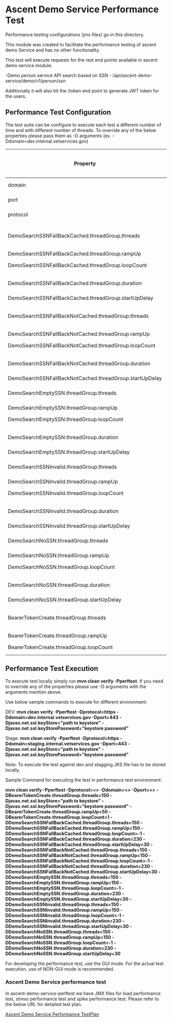 # Ascent Demo Service Performance Test 

Performance testing configurations (jmx files) go in this directory.

This module was created to facilitate the performance testing of ascent demo Service and has no other functionality.

This test will execute requests for the rest end points available in ascent demo service module.

-Demo person service API search based on SSN - /api/ascent-demo-service/demo/v1/person/ssn

Additionally it will also hit the /token end point to generate JWT token for the users.

## Performance Test Configuration

The test suite can be configure to execute each test a different number of time and with different number of threads.
To override any of the below properties please pass them as -D arguments (ex. -Ddomain=dev.internal.vetservices.gov)

|Property|Description|Default Value|Perf Env Test Values|
|-|-|-|-|
|domain| Ascent Demo service Base Url|localhost| |
|port|Ascent Demo Service Port|8762|443 |
|protocol|Ascent Demo Service Protocol|http|https |
|DemoSearchSSNFallBackCached.threadGroup.threads|Number of threads for SSN Fall back cached|5|150|
|DemoSearchSSNFallBackCached.threadGroup.rampUp|Thead ramp up|2|150|
|DemoSearchSSNFallBackCached.threadGroup.loopCount|Number of executions|10|-1|
|DemoSearchSSNFallBackCached.threadGroup.duration|Scheduler Duration in seconds|200|230|
|DemoSearchSSNFallBackCached.threadGroup.startUpDelay|Delay to Start|5|30|
|DemoSearchSSNFallBackNotCached.threadGroup.threads|Number of threads for SSN Fall back not cached|5|150|
|DemoSearchSSNFallBackNotCached.threadGroup.rampUp|Thead ramp up|2|150|
|DemoSearchSSNFallBackNotCached.threadGroup.loopCount|Number of executions|10|-1|
|DemoSearchSSNFallBackNotCached.threadGroup.duration|Scheduler Duration in seconds|200|230|
|DemoSearchSSNFallBackNotCached.threadGroup.startUpDelay|Delay to Start|2|30|
|DemoSearchEmptySSN.threadGroup.threads|Number of threads for Empty SSN|5|150|
|DemoSearchEmptySSN.threadGroup.rampUp|Thead ramp up|2|150|
|DemoSearchEmptySSN.threadGroup.loopCount|Number of executions |10|-1|
|DemoSearchEmptySSN.threadGroup.duration|Scheduler Duration in seconds|200|230|
|DemoSearchEmptySSN.threadGroup.startUpDelay|Delay to Start|2|30|
|DemoSearchSSNInvalid.threadGroup.threads|Number of threads for Invalis SSN|5|150|
|DemoSearchSSNInvalid.threadGroup.rampUp|Thead ramp up|2|150|
|DemoSearchSSNInvalid.threadGroup.loopCount|Number of executions |10|-1|
|DemoSearchSSNInvalid.threadGroup.duration|Scheduler Duration in seconds|200|230|
|DemoSearchSSNInvalid.threadGroup.startUpDelay|Delay to Start|2|30|
|DemoSearchNoSSN.threadGroup.threads|Number of threads for no SSN|5|150|
|DemoSearchNoSSN.threadGroup.rampUp|Thead ramp up|2|150|
|DemoSearchNoSSN.threadGroup.loopCount|Number of executions |10|-1|
|DemoSearchNoSSN.threadGroup.duration|Scheduler Duration in seconds|200|230|
|DemoSearchNoSSN.threadGroup.startUpDelay|Delay to Start|2|30|
|BearerTokenCreate.threadGroup.threads|Number of threads for Bearer Token Create/Generate|5|150|
|BearerTokenCreate.threadGroup.rampUp|Thead ramp up|1|50|
|BearerTokenCreate.threadGroup.loopCount|Number of executions |1|1|

## Performance Test Execution

To execute test locally simply run **mvn clean verify -Pperftest**. If you need to override any of the properties please use -D arguments with the arguments mention above.

Use below sample commands to execute for different environment:

DEV: **mvn clean verify -Pperftest -Dprotocol=https -Ddomain=dev.internal.vetservices.gov -Dport=443  -Djavax.net.ssl.keyStore="path to keystore" -Djavax.net.ssl.keyStorePassword="keystore password"**

Stage: **mvn clean verify -Pperftest -Dprotocol=https -Ddomain=staging.internal.vetservices.gov -Dport=443 -Djavax.net.ssl.keyStore="path to keystore" -Djavax.net.ssl.keyStorePassword="keystore password"**

Note: To execute the test against dev and stagging JKS file has to be stored locally.

Sample Command for executing the test in performance test environment: 

**mvn clean verify -Pperftest -Dprotocol=<> -Ddomain=<> -Dport=<> -DBearerTokenCreate.threadGroup.threads=150 
-Djavax.net.ssl.keyStore="path to keystore" -Djavax.net.ssl.keyStorePassword="keystore password" -DBearerTokenCreate.threadGroup.rampUp=50 -DBearerTokenCreate.threadGroup.loopCount=1 -DDemoSearchSSNFallBackCached.threadGroup.threads=150 -DDemoSearchSSNFallBackCached.threadGroup.rampUp=150 -DDemoSearchSSNFallBackCached.threadGroup.loopCount=-1 -DDemoSearchSSNFallBackCached.threadGroup.duration=230 -DDemoSearchSSNFallBackCached.threadGroup.startUpDelay=30 -DDemoSearchSSNFallBackNotCached.threadGroup.threads=150 -DDemoSearchSSNFallBackNotCached.threadGroup.rampUp=150 -DDemoSearchSSNFallBackNotCached.threadGroup.loopCount=-1 -DDemoSearchSSNFallBackNotCached.threadGroup.duration=230 -DDemoSearchSSNFallBackNotCached.threadGroup.startUpDelay=30 -DDemoSearchEmptySSN.threadGroup.threads=150 -DDemoSearchEmptySSN.threadGroup.rampUp=150 -DDemoSearchEmptySSN.threadGroup.loopCount=-1 -DDemoSearchEmptySSN.threadGroup.duration=230 -DDemoSearchEmptySSN.threadGroup.startUpDelay=30 -DDemoSearchSSNInvalid.threadGroup.threads=150 -DDemoSearchSSNInvalid.threadGroup.rampUp=150 -DDemoSearchSSNInvalid.threadGroup.loopCount=-1 -DDemoSearchSSNInvalid.threadGroup.duration=230 -DDemoSearchSSNInvalid.threadGroup.startUpDelay=30 -DDemoSearchNoSSN.threadGroup.threads=150 -DDemoSearchNoSSN.threadGroup.rampUp=150 -DDemoSearchNoSSN.threadGroup.loopCount=-1 -DDemoSearchNoSSN.threadGroup.duration=230 -DDemoSearchNoSSN.threadGroup.startUpDelay=30**

For developing the performance test, use the GUI mode. For the actual test execution, use of NON-GUI mode is recommended.

### Ascent Demo Service performance test

In ascent-demo-service-perftest we have JMX files for load performance test, stress performance test and spike performance test. Please refer to the below URL for detailed test plan.

[Ascent Demo Service Performance TestPlan](https://github.com/department-of-veterans-affairs/ascent-sample/wiki/QA-:-Performance-Test-Plan-using-JMeter) 